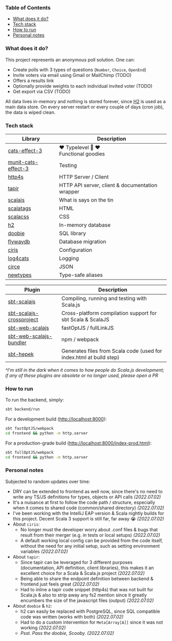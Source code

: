### Table of Contents

* [What does it do?](#what-does-it-do)
* [Tech stack](#tech-stack)
* [How to run](#how-to-run)
* [Personal notes](#personal-notes)

### What does it do?

This project represents an anonymous poll solution. One can:

* Create polls with 3 types of questions (`Number`, `Choice`, `OpenEnd`)
* Invite voters via email using Gmail or MailChimp (TODO)
* Offers a results link
* Optionally provide weights to each individual invited voter (TODO)
* Get export via CSV (TODO)

All data lives in-memory and nothing is stored forever, since [H2](https://www.h2database.com/html/main.html) is
used as a main data store. On every server restart or every couple of days (cron job), the data is wiped clean.

### Tech stack

| Library                                                               | Description                                                                    |
|-----------------------------------------------------------------------|--------------------------------------------------------------------------------|
| [cats-effect-3](https://typelevel.org/cats-effect/docs/concepts)      | :heart: Typelevel :goat: :heart: <br> Functional goodies |
| [munit-cats-effect-3](https://github.com/typelevel/munit-cats-effect) | Testing                                                                        |
| [http4s](https://http4s.org/v0.23/docs/quickstart.html)               | HTTP Server / Client                                                           |
| [tapir](https://tapir.softwaremill.com/en/latest/)                    | HTTP API server, client & documentation wrapper                                |
| [scalajs](https://www.scala-js.org/)                                  | What is says on the tin                                                        |
| [scalatags](https://com-lihaoyi.github.io/scalatags/)                 | HTML                                                                           |
| [scalacss](https://japgolly.github.io/scalacss/book/)                 | CSS                                                                            |
| [h2](https://www.h2database.com/html/main.html)                       | In-memory database                                                             |
| [doobie](https://tpolecat.github.io/doobie/)                          | SQL library                                                                    |
| [flywaydb](https://flywaydb.org/documentation/)                       | Database migration                                                             |
| [ciris](https://cir.is/)                                              | Configuration                                                                  |
| [log4cats](https://typelevel.org/log4cats/)                           | Logging                                                                        |
| [circe](https://circe.github.io/circe/)                               | JSON                                                                           |
| [newtypes](https://newtypes.monix.io/docs/motivation.html)            | Type-safe aliases                                                              |

| Plugin                                                                                        | Description                                                         |
|-----------------------------------------------------------------------------------------------|---------------------------------------------------------------------|
| [sbt-scalajs](http://www.scala-js.org/doc/sbt-plugin.html)                                    | Compiling, running and testing with Scala.js                        |
| [sbt-scalajs-crossproject](https://github.com/portable-scala/sbt-crossproject)                | Cross-platform compilation support for sbt Scala & ScalaJS          |
| [sbt-web-scalajs](https://github.com/vmunier/sbt-web-scalajs)                                 | fastOptJS / fullLinkJS                                              |
| [sbt-web-scalajs-bundler](https://scalacenter.github.io/scalajs-bundler/getting-started.html) | npm / webpack                                                       |
| [sbt-hepek](https://github.com/sake92/sbt-hepek)                                              | Generates files from Scala code (used for index.html at build step) |

*^I'm still in the dark when it comes to how people do Scala.js development; if any of these 
plugins are obsolete or no longer used, please open a PR* 

### How to run

To run the backend, simply:

```bash
sbt backend/run
```

For a development build ([http://localhost:8000](http://localhost:8000)):

```bash
sbt fastOptJS/webpack
cd frontend && python -m http.server
``` 

For a production-grade build ([http://localhost:8000/index-prod.html](http://localhost:8000/index-prod.html)):

```bash
sbt fullOptJS/webpack
cd frontend && python -m http.server
```

### Personal notes

Subjected to random updates over time:

* DRY can be extended to frontend as well now, since there's no need to write any TS/JS definitions for types, objects
  or API calls *(2022.07.02)*
* It's a nuisance at first to follow the code path / structure, especially when it comes to shared code
  (common/shared directory) *(2022.07.02)*
* I've been working with the IntelliJ EAP version & Scala nightly builds for this project. Decent Scala 3 support
  is still far, far away :sob: *(2022.07.02)*
* About `ciris`:
  * No longer must the developer worry about .conf files & bugs that result from their merger (e.g. in tests
    or local setups) *(2022.07.02)*
  * A default working local config can be provided from the code itself, without the need for any initial setup,
    such as setting environment variables *(2022.07.02)*
* About `tapir`:
  * Since tapir can be leveraged for 3 different purposes (documentation, API definition, client libraries),
    this makes it an excellent choice for a Scala & Scala.js project *(2022.07.02)*
  * Being able to share the endpoint definition between backend & frontend just feels great *(2022.07.02)*
  * Had to inline a tapir code snippet (http4s) that was not built for Scala.js & also to strip away any fs2 mention
    since it greatly encumbers the size of the javascript files (output) *(2022.07.02)*
* About `doobie` & `h2`:
  * h2 can easily be replaced with PostgreSQL, since SQL compatible code was written (works with both) *(2022.07.02)*
  * Had to do a custom intervention for `Meta[Array[A]]` since it was not working *(2022.07.02)*
  * *Psst. Pass the doobie, Scooby.* *(2022.07.02)*
